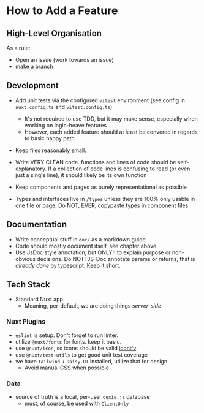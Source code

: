 # How to Add a Feature

## High-Level Organisation

As a rule:

- Open an issue (work towards an issue)
- make a branch

## Development

- Add unit tests via the configured `vitest` environment (see config in `nuxt.config.ts` and `vitest.config.ts`)
  - It's not required to use TDD, but it may make sense, especially when working on logic-heave features
  - However, each added feature should at least be convered in regards to basic happy path

- Keep files reasonably small.
- Write VERY CLEAN code. functions and lines of code should be self-explanatory. If a collection of code lines is confusing to read (or even just a single line), it should likely be its own function
- Keep components and pages as purely representational as possible

- Types and interfaces live in `/types` unless they are 100% only usable in one file or page. Do NOT, EVER, copypaste types in component files

## Documentation

- Write conceptual stuff in `doc/` as a markdown guide
- Code should mostly document itself, see chapter above
- Use JsDoc style annotation, but ONLY!! to explain purpose or non-obvious decisions. Do NOT! JS-Doc annotate params or returns, that is *already done* by typescript. Keep it short.

## Tech Stack

- Standard Nuxt app
    - Meaning, per-default, we are doing things *server-side*

### Nuxt Plugins

- `eslint` is setup. Don't forget to run linter.
- utilize `@nuxt/fonts` for fonts. keep it basic.
- use `@nuxt/icon`, so icons should be valid [iconify](https://iconify.design/)
- use `@nuxt/test-utils` to get good unit test coverage
- we have `Tailwind` + `Daisy UI` installed, utilize that for design
    - Avoid manual CSS when possible

### Data

- source of truth is a local, per-user `dexie.js` database
    - must, of course, be used with `ClientOnly`